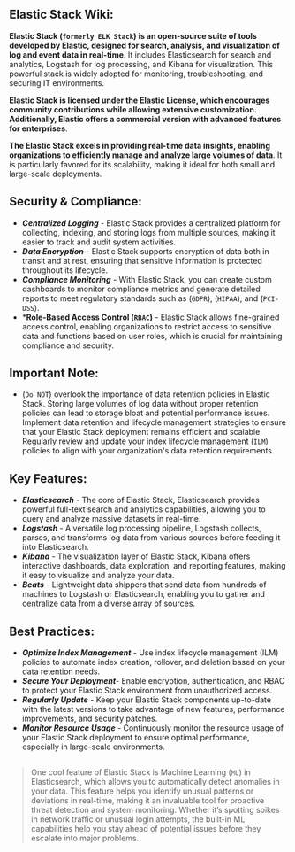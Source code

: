 ## Elastic Stack Wiki:

**Elastic Stack (`formerly ELK Stack`) is an open-source suite of tools developed by Elastic, designed for search, analysis, and visualization of log and event data in real-time**. It includes Elasticsearch for search and analytics, Logstash for log processing, and Kibana for visualization. This powerful stack is widely adopted for monitoring, troubleshooting, and securing IT environments.

**Elastic Stack is licensed under the Elastic License, which encourages community contributions while allowing extensive customization. Additionally, Elastic offers a commercial version with advanced features for enterprises**.

**The Elastic Stack excels in providing real-time data insights, enabling organizations to efficiently manage and analyze large volumes of data**. It is particularly favored for its scalability, making it ideal for both small and large-scale deployments.

## Security & Compliance:

- ***Centralized Logging*** - Elastic Stack provides a centralized platform for collecting, indexing, and storing logs from multiple sources, making it easier to track and audit system activities.
- ***Data Encryption*** - Elastic Stack supports encryption of data both in transit and at rest, ensuring that sensitive information is protected throughout its lifecycle.
- ***Compliance Monitoring*** - With Elastic Stack, you can create custom dashboards to monitor compliance metrics and generate detailed reports to meet regulatory standards such as (`GDPR`), (`HIPAA`), and (`PCI-DSS`).
- ***Role-Based Access Control (`RBAC`)** - Elastic Stack allows fine-grained access control, enabling organizations to restrict access to sensitive data and functions based on user roles, which is crucial for maintaining compliance and security.

## Important Note:

- (`Do NOT`) overlook the importance of data retention policies in Elastic Stack. Storing large volumes of log data without proper retention policies can lead to storage bloat and potential performance issues. Implement data retention and lifecycle management strategies to ensure that your Elastic Stack deployment remains efficient and scalable. Regularly review and update your index lifecycle management (`ILM`) policies to align with your organization's data retention requirements.

## Key Features:

- ***Elasticsearch*** - The core of Elastic Stack, Elasticsearch provides powerful full-text search and analytics capabilities, allowing you to query and analyze massive datasets in real-time.
- ***Logstash*** - A versatile log processing pipeline, Logstash collects, parses, and transforms log data from various sources before feeding it into Elasticsearch.
- ***Kibana*** - The visualization layer of Elastic Stack, Kibana offers interactive dashboards, data exploration, and reporting features, making it easy to visualize and analyze your data.
- ***Beats*** - Lightweight data shippers that send data from hundreds of machines to Logstash or Elasticsearch, enabling you to gather and centralize data from a diverse array of sources.

## Best Practices:

- ***Optimize Index Management*** - Use index lifecycle management (ILM) policies to automate index creation, rollover, and deletion based on your data retention needs.
- ***Secure Your Deployment***- Enable encryption, authentication, and RBAC to protect your Elastic Stack environment from unauthorized access.
- ***Regularly Update*** - Keep your Elastic Stack components up-to-date with the latest versions to take advantage of new features, performance improvements, and security patches.
- ***Monitor Resource Usage*** - Continuously monitor the resource usage of your Elastic Stack deployment to ensure optimal performance, especially in large-scale environments.

##
> One cool feature of Elastic Stack is Machine Learning (`ML`) in Elasticsearch, which allows you to automatically detect anomalies in your data. This feature helps you identify unusual patterns or deviations in real-time, making it an invaluable tool for proactive threat detection and system monitoring. Whether it’s spotting spikes in network traffic or unusual login attempts, the built-in ML capabilities help you stay ahead of potential issues before they escalate into major problems.
